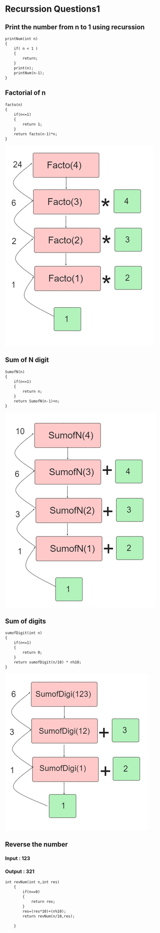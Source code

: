 # Recurssion Questions1

<h2>Print the number from n to 1 using recurssion</h2>

```
printNum(int n)
{
    if( n < 1 )
    {
        return;
    }
    print(n);
    printNum(n-1);
}
```

<h2>Factorial of n</h2>

```
facto(n)
{
    if(n<=1)
    {
        return 1;
    }
    return facto(n-1)*n;
}
```

![alt text](image-125.png)

<h2>Sum of N digit</h2>

```
SumofN(n)
{
    if(n<=1)
    {
        return n;
    }
    return SumofN(n-1)+n;
}
```

![alt text](image-124.png)

<h2>Sum of digits</h2>

```
sumofDigit(int n)
{
    if(n<=1)
    {
        return 0;
    }
    return sumofDigit(n/10) * n%10;
}
```

![alt text](image-126.png)

<h2>Reverse the number</h2>
<h3>Input : 123</h3>
<h3>Output : 321</h3>

```
int revNum(int n,int res)
    {
        if(n==0)
        {
            return res;
        }
        res=(res*10)+(n%10);
        return revNum(n/10,res);

    }
```
